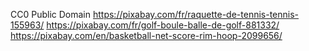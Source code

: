 CC0 Public Domain
https://pixabay.com/fr/raquette-de-tennis-tennis-155963/
https://pixabay.com/fr/golf-boule-balle-de-golf-881332/
https://pixabay.com/en/basketball-net-score-rim-hoop-2099656/